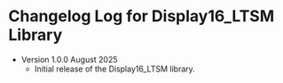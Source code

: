 # Changelog Log for Display16_LTSM Library

* Version 1.0.0 August 2025 
  - Initial release of the Display16_LTSM library.

